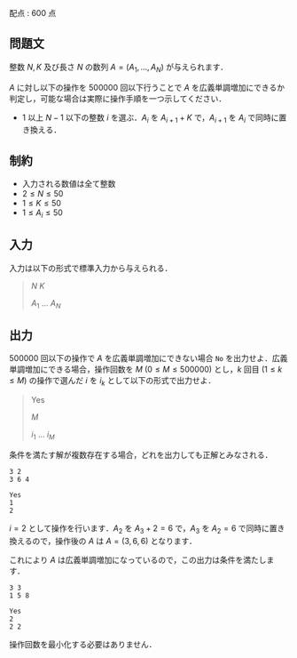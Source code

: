配点 : $600$ 点

## 問題文

整数 $N,K$ 及び長さ $N$ の数列 $A=(A_1,\ldots,A_N)$ が与えられます．

$A$ に対し以下の操作を $500000$ 回以下行うことで $A$ を広義単調増加にできるか判定し，可能な場合は実際に操作手順を一つ示してください．

- $1$ 以上 $N-1$ 以下の整数 $i$ を選ぶ．$A_i$ を $A_{i+1}+K$ で，$A_{i+1}$ を $A_i$ で同時に置き換える．

## 制約

- 入力される数値は全て整数
- $2 \leq N \leq 50$
- $1\leq K \leq 50$
- $1\leq A_i\leq 50$

## 入力

入力は以下の形式で標準入力から与えられる．

> $N$ $K$
> 
> $A_1$ $\ldots$ $A_N$

## 出力

$500000$ 回以下の操作で $A$ を広義単調増加にできない場合 `No` を出力せよ．広義単調増加にできる場合，操作回数を $M\ (0 \leq M \leq 500000)$ とし，$k$ 回目 $(1\leq k \leq M)$ の操作で選んだ $i$ を $i_k$ として以下の形式で出力せよ．

> Yes
> 
> $M$
> 
> $i_1$ $\ldots$ $i_M$

条件を満たす解が複数存在する場合，どれを出力しても正解とみなされる．

```input1
3 2
3 6 4
```

```output1
Yes
1
2
```

$i=2$ として操作を行います．$A_2$ を $A_3+2=6$ で，$A_3$ を $A_2=6$ で同時に置き換えるので，操作後の $A$ は $A=(3,6,6)$ となります．

これにより $A$ は広義単調増加になっているので，この出力は条件を満たします．

```input2
3 3
1 5 8
```

```output2
Yes
2
2 2
```

操作回数を最小化する必要はありません．